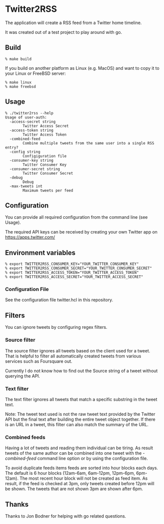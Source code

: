 # Twitter2RSS
The application will create a RSS feed from a Twitter home timeline.

It was created out of a test project to play around with go.

## Build
```
% make build
```

If you build on another platform as Linux (e.g. MacOS) and want to copy it
to your Linux or FreeBSD server:
```
% make linux
% make freebsd
```

## Usage
```
% ./twitter2rss --help
Usage of user-auth:
  -access-secret string
        Twitter Access Secret
  -access-token string
        Twitter Access Token
  -combined-feed
        Combine multiple tweets from the same user into a single RSS entry?
  -config string
        Configiguration file
  -consumer-key string
        Twitter Consumer Key
  -consumer-secret string
        Twitter Consumer Secret
  -debug
        Debug
  -max-tweets int
        Maximum tweets per feed
```

## Configuration
You can provide all required configuration from the command line (see Usage).

The required API keys can be received by creating your own Twitter app on https://apps.twitter.com/


## Environment variables
```
% export TWITTER2RSS_CONSUMER_KEY="YOUR_TWITTER_CONSUMER_KEY"
% export TWITTER2RSS_CONSUMER_SECRET="YOUR_TWITTER_CONSUMER_SECRET"
% export TWITTER2RSS_ACCESS_TOKEN="YOUR_TWITTER_ACCESS_TOKEN"
% export TWITTER2RSS_ACCESS_SECRET="YOUR_TWITTER_ACCESS_SECRET"
```

### Configuration File

See the configuration file twitter.hcl in this repository.

## Filters
You can ignore tweets by configuring regex filters.

### Source filter
The source filter ignores all tweets based on the client used for a tweet. That is helpful to filter all automatically created tweets from various services such as Foursquare out.

Currently I do not know how to find out the Source string of a tweet without querying the API.

### Text filter
The text filter ignores all tweets that match a specific substring in the tweet text.

Note: The tweet text used is not the raw tweet text provided by the Twitter API but the final text after building the entire tweet object together. If there is an URL in a tweet, this filter can also match the summary of the URL.

### Combined feeds
Having a lot of tweets and reading them individual can be tiring. As result tweets of the same author can be combined into one tweet with the _-combined-feed_ command line option or by using the configuration file.

To avoid duplicate feeds items feeds are sorted into hour blocks each days. The default is 6 hour blocks (12am-6am, 6am-12pm, 12pm-6pm, 6pm-12am). The most recent hour block will not be created as feed item. As result, if the feed is checked at 3pm, only tweets created before 12pm will be shown. The tweets that are not shown 3pm are shown after 6pm.

## Thanks
Thanks to Jon Bodner for helping with go related questions.
